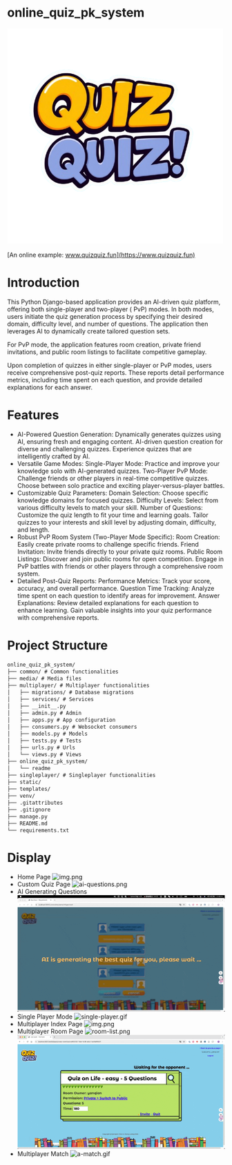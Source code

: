 # online_quiz_pk_system
![QuizQuiz](readme/logo.png)

[An online example: www.quizquiz.fun](https://www.quizquiz.fun)

# Introduction

This Python Django-based application provides an AI-driven quiz platform, offering both single-player and two-player (
PvP) modes. In both modes, users initiate the quiz generation process by specifying their desired domain, difficulty
level, and number of questions. The application then leverages AI to dynamically create tailored question sets.

For PvP mode, the application features room creation, private friend invitations, and public room listings to facilitate
competitive gameplay.

Upon completion of quizzes in either single-player or PvP modes, users receive comprehensive post-quiz reports. These
reports detail performance metrics, including time spent on each question, and provide detailed explanations for each
answer.

# Features
- AI-Powered Question Generation:
Dynamically generates quizzes using AI, ensuring fresh and engaging content.
AI-driven question creation for diverse and challenging quizzes.
Experience quizzes that are intelligently crafted by AI.
- Versatile Game Modes:
Single-Player Mode: Practice and improve your knowledge solo with AI-generated quizzes.
Two-Player PvP Mode: Challenge friends or other players in real-time competitive quizzes.
Choose between solo practice and exciting player-versus-player battles.
- Customizable Quiz Parameters:
Domain Selection: Choose specific knowledge domains for focused quizzes.
Difficulty Levels: Select from various difficulty levels to match your skill.
Number of Questions: Customize the quiz length to fit your time and learning goals.
Tailor quizzes to your interests and skill level by adjusting domain, difficulty, and length.
- Robust PvP Room System (Two-Player Mode Specific):
Room Creation: Easily create private rooms to challenge specific friends.
Friend Invitation: Invite friends directly to your private quiz rooms.
Public Room Listings: Discover and join public rooms for open competition.
Engage in PvP battles with friends or other players through a comprehensive room system.
- Detailed Post-Quiz Reports:
Performance Metrics: Track your score, accuracy, and overall performance.
Question Time Tracking: Analyze time spent on each question to identify areas for improvement.
Answer Explanations: Review detailed explanations for each question to enhance learning.
Gain valuable insights into your quiz performance with comprehensive reports.

# Project Structure
``` 
online_quiz_pk_system/
├── common/ # Common functionalities
├── media/ # Media files
├── multiplayer/ # Multiplayer functionalities
│   ├── migrations/ # Database migrations
│   ├── services/ # Services
│   ├── __init__.py  
│   ├── admin.py # Admin
│   ├── apps.py # App configuration
│   ├── consumers.py # Websocket consumers
│   ├── models.py # Models
│   ├── tests.py # Tests
│   ├── urls.py # Urls
│   └── views.py # Views
├── online_quiz_pk_system/
│   └── readme
├── singleplayer/ # Singleplayer functionalities
├── static/
├── templates/
├── venv/
├── .gitattributes
├── .gitignore
├── manage.py
├── README.md
└── requirements.txt
```

# Display
- Home Page
![img.png](readme/index.png)
- Custom Quiz Page
![ai-questions.png](readme/ai-questions.png)
- AI Generating Questions
![AI-generating.gif](readme/AI-generating.gif)
- Single Player Mode
![single-player.gif](readme/single.gif)
- Multiplayer Index Page
![img.png](readme/multiplayer-index.png)
- Multiplayer Room Page
![room-list.png](readme/room-list.png)
![room.gif](readme/room.gif)
- Multiplayer Match
![a-match.gif](readme/a-match.gif)
